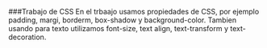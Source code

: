 ###Trabajo de CSS 
En el trbaajo usamos propiedades de CSS, por ejemplo padding, margi, borderm, box-shadow y background-color.
Tambien usando para texto utilizamos font-size, text align, text-transform y text-decoration.

